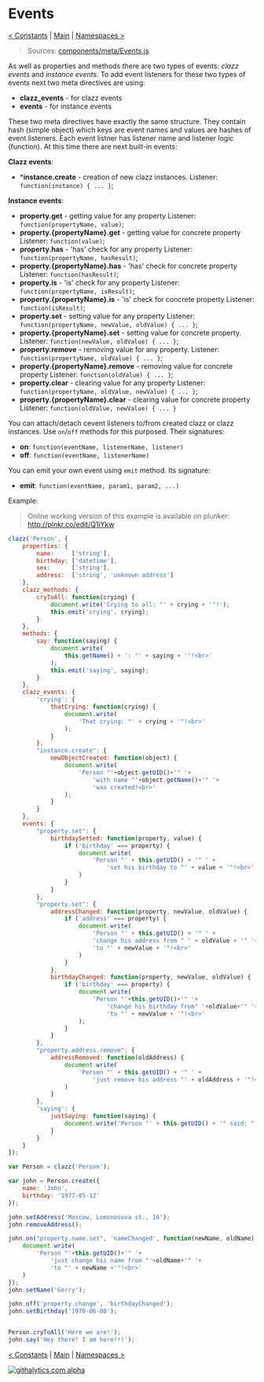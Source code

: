 Events
======

[< Constants](https://github.com/alexpods/ClazzJS/blob/master/docs/5.constants.md) 
|
[Main](https://github.com/alexpods/ClazzJS) 
|
[Namespaces >](https://github.com/alexpods/ClazzJS/blob/master/docs/7.namespaces.md)

> Sources: [components/meta/Events.js](https://github.com/alexpods/ClazzJS/blob/master/src/components/meta/Events.js)

As well as properties and methods there are two types of events: *clazz events* and *instance events*. To add event listeners for these two types of events next two meta directives are using:

* **clazz_events** - for clazz events
* **events** - for instance events

These two meta directives have exactly the same structure. They contain hash (simple object) which keys are event names and values are hashes of event listeners. Each event listner has listener name and listener logic (function). At this time there are next built-in events:

**Clazz events**:
* ***instance.create** - creation of new clazz instances. Listener: `function(instance) { ... }`;

**Instance events**:
* **property.get** - getting value for any property
    Listener: `function(propertyName, value)`;
* **property.{propertyName}.get** - getting value for concrete property
    Listener: `function(value)`;
* **property.has** - 'has' check for any property
    Listener: `function(propertyName, hasResult)`;
* **property.{propertyName}.has** - 'has' check for concrete property
    Listener: `function(hasResult)`;
* **property.is** - 'is' check for any property
    Listener: `function(propertyName, isResult)`;
* **property.{propertyName}.is** - 'is' check for concrete property
    Listener: `function(isResult)`;
* **property.set** - setting value for any property
    Listener: `function(propertyName, newValue, oldValue) { ... }`;
* **property.{propertyName}.set** - setting value for concrete property.
    Listener: `function(newValue, oldValue) { ... }`;
* **property.remove** - removing value for any property. 
    Listener: `function(propertyName, oldValue) { ... }`;
* **property.{propertyName}.remove** - removing value for concrete property
    Listener: `function(oldValue) { ... }`;
* **property.clear** - clearing value for any property
    Listener: `function(propertyName, oldValue, newValue) { ... }`;
* **property.{propertyName}.clear** - clearing value for concrete property
    Listener: `function(oldValue, newValue) { ... }`

You can attach/detach cevent listeners to/from created clazz or clazz instances. Use `on`/`off` methods for this purposed. Their signatures:
* **on**: `function(eventName, listenerName, listener)`
* **off**: `function(eventName, listenerName)`

You can emit your own event using `emit` method. Its signature:
* **emit**: `function(eventName, param1, param2, ...)`

Example:

> Online working version of this example is available on plunker: http://plnkr.co/edit/Q1iYkw

```js
clazz('Person', {
    properties: {
        name:     ['string'],
        birthday: ['datetime'],
        sex:      ['string'],
        address:  ['string', 'unknown address']
    },
    clazz_methods: {
        cryToAll: function(crying) {
            document.write('Crying to all: "' + crying + '"!');
            this.emit('crying', crying);
        }
    },
    methods: {
        say: function(saying) {
            document.write(
                this.getName() + ': "' + saying + '"!<br>'
            );
            this.emit('saying', saying);
        }
    },
    clazz_events: {
        'crying': {
            thatCrying: function(crying) {
                document.write(
                    'That crying: "' + crying + '"!<br>'
                );
            }
        },
        "instance.create": {
            newObjectCreated: function(object) {
                document.write(
                    'Person "'+object.getUID()+'" '+
                        'with name "'+object.getName()+'" '+
                        'was created!<br>'
                );
            }
        }
    },
    events: {
        "property.set": {
            birthdaySetted: function(property, value) {
                if ('birthday' === property) {
                    document.write(
                        'Person "' + this.getUID() + '" ' +
                            'set his birthday to "' + value + '"!<br>'
                    )
                }
            }
        },
        "property.set": {
            addressChanged: function(property, newValue, oldValue) {
                if ('address' === property) {
                    document.write(
                        'Person "' + this.getUID() + '" ' +
                        'change his address from " ' + oldValue + '" '+
                        'to "' + newValue + '"!<br>'
                    )
                }
            },
            birthdayChanged: function(property, newValue, oldValue) {
                if ('birthday' === property) {
                    document.write(
                        'Person "'+this.getUID()+'" '+
                            'change his birthday from" '+oldValue+'" '+
                            'to "' + newValue + '"!<br>'
                    );
                }
            }
        },
        "property.address.remove": {
            addressRemoved: function(oldAddress) {
                document.write(
                    'Person "' + this.getUID() + '" ' +
                        'just remove his address "' + oldAddress + '"!<br>'
                )
            }
        },
        'saying': {
            justSaying: function(saying) {
                document.write('Person "' + this.getUID() + '" said: "' + saying + '"!<br>');
            }
        }
    }
});

var Person = clazz('Person');

var john = Person.create({
    name: 'John',
    birthday: '1977-05-12'
});

john.setAddress('Moscow, Lomonosova st., 16');
john.removeAddress();

john.on("property.name.set", 'nameChanged', function(newName, oldName) {
    document.write(
        'Person "'+this.getUID()+'" '+
            'just change his name from "'+oldName+'" '+
            'to "' + newName +'"!<br>'
    )
});
john.setName('Gerry');

john.off('property.change', 'birthdayChanged');
john.setBirthday('1970-06-08');


Person.cryToAll('Here we are!');
john.say('Hey there! I am here!!!');
```

[< Constants](https://github.com/alexpods/ClazzJS/blob/master/docs/5.constants.md) 
|
[Main](https://github.com/alexpods/ClazzJS) 
|
[Namespaces >](https://github.com/alexpods/ClazzJS/blob/master/docs/7.namespaces.md)

[![githalytics.com alpha](https://cruel-carlota.pagodabox.com/fa48a202a840546f356e073bd7592f4d "githalytics.com")](http://githalytics.com/alexpods/clazzjs)
